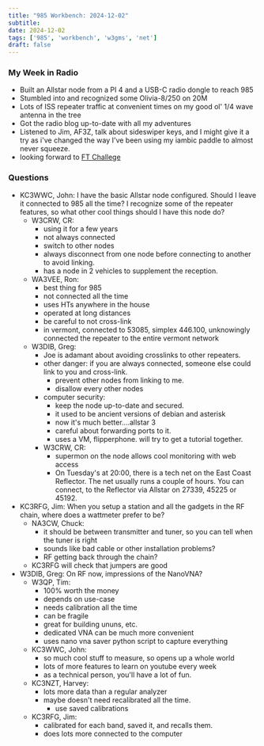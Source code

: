 ```yaml
---
title: "985 Workbench: 2024-12-02"
subtitle:
date: 2024-12-02
tags: ['985', 'workbench', 'w3gms', 'net']
draft: false
---
```


### My Week in Radio
- Built an Allstar node
  from a PI 4
  and a USB-C radio dongle
  to reach 985
- Stumbled into and recognized some Olivia-8/250 on 20M
- Lots of ISS repeater traffic at convenient times
  on my good ol' 1/4 wave antenna in the tree
- Got the radio blog up-to-date with all my adventures
- Listened to Jim, AF3Z, talk about sideswiper keys,
  and I might give it a try
  as i've changed the way I've been using
  my iambic paddle to almost never squeeze.
- looking forward to [FT Challege](https://www.rttycontesting.com/ft-challenge/)
### Questions
- KC3WWC, John:
  I have the basic Allstar node configured.
  Should I leave it connected to 985 all the time?
  I recognize some of the repeater features,
  so what other cool things should I have this node do?
  - W3CRW, CR:
    - using it for a few years
    - not always connected
    - switch to other nodes
    - always disconnect from one node before connecting to another
      to avoid linking.
    - has a node in 2 vehicles to supplement the reception.
  - WA3VEE, Ron:
    - best thing for 985
    - not connected all the time
    - uses HTs anywhere in the house
    - operated at long distances
    - be careful to not cross-link
    - in vermont, connected to 53085, simplex 446.100, unknowingly connected
      the repeater to the entire vermont network
  - W3DIB, Greg:
    - Joe is adamant about avoiding crosslinks to other repeaters.
    - other danger: if you are always connected,
      someone else could link to you and cross-link.
      - prevent other nodes from linking to me.
      - disallow every other nodes
    - computer security:
      - keep the node up-to-date and secured.
      - it used to be ancient versions of debian and asterisk
      - now it's much better....allstar 3
      - careful about forwarding ports to it.
      - uses a VM, flipperphone. will try to get a tutorial together.
    - W3CRW, CR:
      - supermon on the node allows cool monitoring with web access
      - On Tuesday's at 20:00, there is a tech net on the East Coast Reflector.
        The net usually runs a couple of hours.
        You can connect, to the Reflector via Allstar on 27339, 45225 or 45192.
- KC3RFG, Jim:
  When you setup a station and all the gadgets in the RF chain,
  where does a wattmeter prefer to be?
  - NA3CW, Chuck:
    - it should be between transmitter and tuner,
      so you can tell when the tuner is right
    - sounds like bad cable or other installation problems?
    - RF getting back through the chain?
  - KC3RFG will check that jumpers are good
- W3DIB, Greg:
  On RF now, impressions of the NanoVNA?
  - W3QP, Tim:
    - 100% worth the money
    - depends on use-case
    - needs calibration all the time
    - can be fragile
    - great for building ununs, etc.
    - dedicated VNA can be much more convenient
    - uses nano vna saver python script to capture everything
  - KC3WWC, John:
    - so much cool stuff to measure, so opens up a whole world
    - lots of more features to learn on youtube every week
    - as a technical person, you'll have a lot of fun.
  - KC3NZT, Harvey:
    - lots more data than a regular analyzer
    - maybe doesn't need recalibrated all the time.
      - use saved calibrations
  - KC3RFG, Jim:
    - calibrated for each band, saved it, and recalls them.
    - does lots more connected to the computer

<!--more-->
